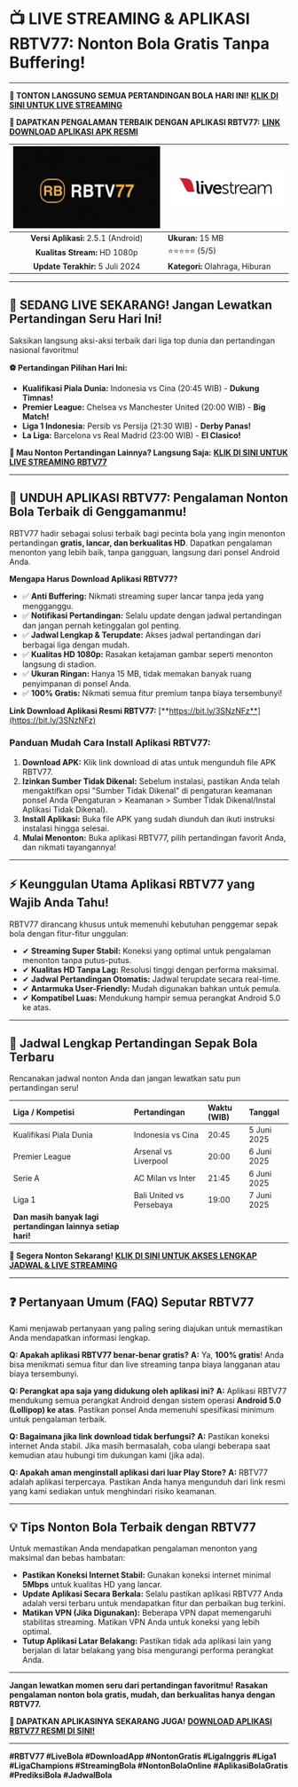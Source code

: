 # 📺 **LIVE STREAMING & APLIKASI RBTV77: Nonton Bola Gratis Tanpa Buffering!**

---

**🔴 TONTON LANGSUNG SEMUA PERTANDINGAN BOLA HARI INI!**
[**KLIK DI SINI UNTUK LIVE STREAMING**](https://bit.ly/3SNzNFz)

**📲 DAPATKAN PENGALAMAN TERBAIK DENGAN APLIKASI RBTV77:**
[**LINK DOWNLOAD APLIKASI APK RESMI**](https://bit.ly/3SNzNFz)

| ![Logo RBTV77](https://raw.githubusercontent.com/rbtv77-live-streaming/rbtv77-live-streaming/refs/heads/main/rbtv77.png) | [![NONTON-SEKARANG](https://raw.githubusercontent.com/rbtv77-live-streaming/rbtv77-live-streaming/refs/heads/main/livestreaming.png)](https://bit.ly/3SNzNFz) |
|:-------------------------------------------------:|-----------------------|
| **Versi Aplikasi:** 2.5.1 (Android)               | **Ukuran:** 15 MB     |
| **Kualitas Stream:** HD 1080p                     | ⭐️⭐️⭐️⭐️⭐️ (5/5)    |
| **Update Terakhir:** 5 Juli 2024                  | **Kategori:** Olahraga, Hiburan |

---

## **🔴 SEDANG LIVE SEKARANG! Jangan Lewatkan Pertandingan Seru Hari Ini!**

Saksikan langsung aksi-aksi terbaik dari liga top dunia dan pertandingan nasional favoritmu!

**⚽ Pertandingan Pilihan Hari Ini:**
* **Kualifikasi Piala Dunia:** Indonesia vs Cina (20:45 WIB) - **Dukung Timnas!**
* **Premier League:** Chelsea vs Manchester United (20:00 WIB) - **Big Match!**
* **Liga 1 Indonesia:** Persib vs Persija (21:30 WIB) - **Derby Panas!**
* **La Liga:** Barcelona vs Real Madrid (23:00 WIB) - **El Clasico!**

**🎥 Mau Nonton Pertandingan Lainnya? Langsung Saja:**
[**KLIK DI SINI UNTUK LIVE STREAMING RBTV77**](https://bit.ly/3SNzNFz)

---

## **📲 UNDUH APLIKASI RBTV77: Pengalaman Nonton Bola Terbaik di Genggamanmu!**

RBTV77 hadir sebagai solusi terbaik bagi pecinta bola yang ingin menonton pertandingan **gratis, lancar, dan berkualitas HD**. Dapatkan pengalaman menonton yang lebih baik, tanpa gangguan, langsung dari ponsel Android Anda.

**Mengapa Harus Download Aplikasi RBTV77?**
* ✅ **Anti Buffering:** Nikmati streaming super lancar tanpa jeda yang mengganggu.
* ✅ **Notifikasi Pertandingan:** Selalu update dengan jadwal pertandingan dan jangan pernah ketinggalan gol penting.
* ✅ **Jadwal Lengkap & Terupdate:** Akses jadwal pertandingan dari berbagai liga dengan mudah.
* ✅ **Kualitas HD 1080p:** Rasakan ketajaman gambar seperti menonton langsung di stadion.
* ✅ **Ukuran Ringan:** Hanya 15 MB, tidak memakan banyak ruang penyimpanan di ponsel Anda.
* ✅ **100% Gratis:** Nikmati semua fitur premium tanpa biaya tersembunyi!

**Link Download Aplikasi Resmi RBTV77:**
[**https://bit.ly/3SNzNFz**](https://bit.ly/3SNzNFz)

### **Panduan Mudah Cara Install Aplikasi RBTV77:**
1.  **Download APK:** Klik link download di atas untuk mengunduh file APK RBTV77.
2.  **Izinkan Sumber Tidak Dikenal:** Sebelum instalasi, pastikan Anda telah mengaktifkan opsi "Sumber Tidak Dikenal" di pengaturan keamanan ponsel Anda (Pengaturan > Keamanan > Sumber Tidak Dikenal/Instal Aplikasi Tidak Dikenal).
3.  **Install Aplikasi:** Buka file APK yang sudah diunduh dan ikuti instruksi instalasi hingga selesai.
4.  **Mulai Menonton:** Buka aplikasi RBTV77, pilih pertandingan favorit Anda, dan nikmati tayangannya!

---

## **⚡ Keunggulan Utama Aplikasi RBTV77 yang Wajib Anda Tahu!**

RBTV77 dirancang khusus untuk memenuhi kebutuhan penggemar sepak bola dengan fitur-fitur unggulan:

* ✔ **Streaming Super Stabil:** Koneksi yang optimal untuk pengalaman menonton tanpa putus-putus.
* ✔ **Kualitas HD Tanpa Lag:** Resolusi tinggi dengan performa maksimal.
* ✔ **Jadwal Pertandingan Otomatis:** Jadwal terupdate secara real-time.
* ✔ **Antarmuka User-Friendly:** Mudah digunakan bahkan untuk pemula.
* ✔ **Kompatibel Luas:** Mendukung hampir semua perangkat Android 5.0 ke atas.

---

## **📅 Jadwal Lengkap Pertandingan Sepak Bola Terbaru**

Rencanakan jadwal nonton Anda dan jangan lewatkan satu pun pertandingan seru!

| Liga / Kompetisi       | Pertandingan            | Waktu (WIB) | Tanggal       |
|:-----------------------|:------------------------|:------------|:--------------|
| Kualifikasi Piala Dunia | Indonesia vs Cina       | 20:45       | 5 Juni 2025   |
| Premier League         | Arsenal vs Liverpool    | 20:00       | 6 Juni 2025   |
| Serie A                | AC Milan vs Inter       | 21:45       | 6 Juni 2025   |
| Liga 1                 | Bali United vs Persebaya| 19:00       | 7 Juni 2025   |
| **Dan masih banyak lagi pertandingan lainnya setiap hari!** |

**🔴 Segera Nonton Sekarang!**
[**KLIK DI SINI UNTUK AKSES LENGKAP JADWAL & LIVE STREAMING**](https://bit.ly/3SNzNFz)

---

## **❓ Pertanyaan Umum (FAQ) Seputar RBTV77**

Kami menjawab pertanyaan yang paling sering diajukan untuk memastikan Anda mendapatkan informasi lengkap.

**Q: Apakah aplikasi RBTV77 benar-benar gratis?**
**A:** Ya, **100% gratis**! Anda bisa menikmati semua fitur dan live streaming tanpa biaya langganan atau biaya tersembunyi.

**Q: Perangkat apa saja yang didukung oleh aplikasi ini?**
**A:** Aplikasi RBTV77 mendukung semua perangkat Android dengan sistem operasi **Android 5.0 (Lollipop) ke atas**. Pastikan ponsel Anda memenuhi spesifikasi minimum untuk pengalaman terbaik.

**Q: Bagaimana jika link download tidak berfungsi?**
**A:** Pastikan koneksi internet Anda stabil. Jika masih bermasalah, coba ulangi beberapa saat kemudian atau hubungi tim dukungan kami (jika ada).

**Q: Apakah aman menginstall aplikasi dari luar Play Store?**
**A:** RBTV77 adalah aplikasi terpercaya. Pastikan Anda hanya mengunduh dari link resmi yang kami sediakan untuk menghindari risiko keamanan.

---

## **💡 Tips Nonton Bola Terbaik dengan RBTV77**

Untuk memastikan Anda mendapatkan pengalaman menonton yang maksimal dan bebas hambatan:

* **Pastikan Koneksi Internet Stabil:** Gunakan koneksi internet minimal **5Mbps** untuk kualitas HD yang lancar.
* **Update Aplikasi Secara Berkala:** Selalu pastikan aplikasi RBTV77 Anda adalah versi terbaru untuk mendapatkan fitur dan perbaikan bug terkini.
* **Matikan VPN (Jika Digunakan):** Beberapa VPN dapat memengaruhi stabilitas streaming. Matikan VPN Anda untuk koneksi yang lebih optimal.
* **Tutup Aplikasi Latar Belakang:** Pastikan tidak ada aplikasi lain yang berjalan di latar belakang yang bisa mengurangi performa perangkat Anda.

---

**Jangan lewatkan momen seru dari pertandingan favoritmu!**
**Rasakan pengalaman nonton bola gratis, mudah, dan berkualitas hanya dengan RBTV77.**

**📢 DAPATKAN APLIKASINYA SEKARANG JUGA!**
[**DOWNLOAD APLIKASI RBTV77 RESMI DI SINI!**](https://bit.ly/3SNzNFz)

---
**#RBTV77 #LiveBola #DownloadApp #NontonGratis #LigaInggris #Liga1 #LigaChampions #StreamingBola #NontonBolaOnline #AplikasiBolaGratis #PrediksiBola #JadwalBola**
